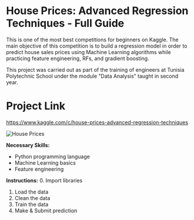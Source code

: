 # House Prices: Advanced Regression Techniques - Full Guide
This is one of the most best competitions for beginners on Kaggle. The main objective of this competition is to build a regression model in order to predict house sales prices using Machine Learning algorithms while practicing feature engineering, RFs, and gradient boosting.

This project was carried out as part of the training of engineers at Tunisia Polytechnic School under the module "Data Analysis" taught in second year.

# Project Link
https://www.kaggle.com/c/house-prices-advanced-regression-techniques

![House Prices](https://storage.googleapis.com/kaggle-competitions/kaggle/5407/logos/front_page.png)

**Necessary Skills:**
- Python programming language
- Machine Learning basics
- Feature engineering

**Instructions:**
0. Import libraries
1. Load the data 
2. Clean the data
3. Train the data
4. Make & Submit prediction

